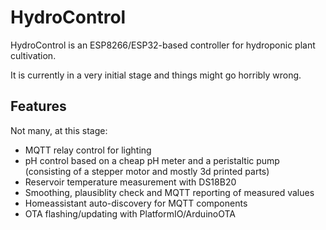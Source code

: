 # HydroControl
HydroControl is an ESP8266/ESP32-based controller for hydroponic plant cultivation.

It is currently in a very initial stage and things might go horribly wrong.

## Features
Not many, at this stage:
- MQTT relay control for lighting
- pH control based on a cheap pH meter and a peristaltic pump (consisting of a stepper motor and mostly 3d printed parts)
- Reservoir temperature measurement with DS18B20
- Smoothing, plausiblity check and MQTT reporting of measured values
- Homeassistant auto-discovery for MQTT components
- OTA flashing/updating with PlatformIO/ArduinoOTA

